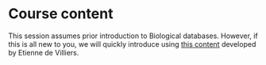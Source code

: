 # Course content

This session assumes prior introduction to Biological databases. However, if this is all new to you, we will quickly introduce using [this content](http://hpc.ilri.cgiar.org/beca/training/SudanBFX2014/course/IntroToDatabases.pdf) developed by Etienne de Villiers. 

